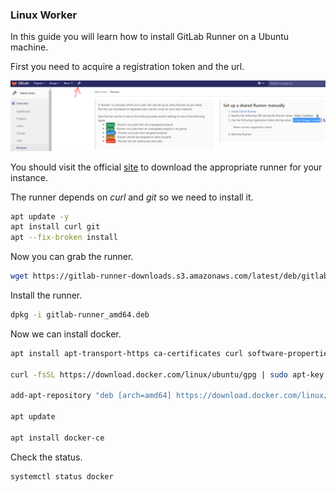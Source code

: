 ### Linux Worker

In this guide you will learn how to install GitLab Runner on a Ubuntu machine.

First you need to acquire a registration token and the url.

![overview](/Pics/runnerreg.png)

You should visit the official [site](https://gitlab-runner-downloads.s3.amazonaws.com/latest/index.html) to download the appropriate runner for your instance.

The runner depends on *curl* and *git* so we need to install it.

``` bash
apt update -y
apt install curl git
apt --fix-broken install
```

Now you can grab the runner.

``` bash
wget https://gitlab-runner-downloads.s3.amazonaws.com/latest/deb/gitlab-runner_amd64.deb
```

Install the runner.

``` bash
dpkg -i gitlab-runner_amd64.deb
```

Now we can install docker.

``` bash
apt install apt-transport-https ca-certificates curl software-properties-common -y

curl -fsSL https://download.docker.com/linux/ubuntu/gpg | sudo apt-key add -

add-apt-repository "deb [arch=amd64] https://download.docker.com/linux/ubuntu focal stable"

apt update

apt install docker-ce
```

Check the status.

``` bash
systemctl status docker
```
